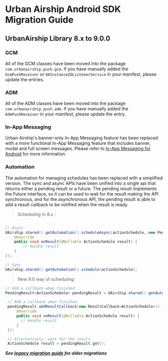# Urban Airship Android SDK Migration Guide

## UrbanAirship Library 8.x to 9.0.0

### GCM

All of the GCM classes have been moved into the package `com.urbanairship.push.gcm`. If
you have manually added the `GcmPushReceiver` or `UAInstanceIDListenerService` in your
manifest, please update the entries.

### ADM

All of the ADM classes have been moved into the package `com.urbanairship.push.adm`. If
you have manually added the `AdmPushReceiver` in your manifest, please update the entry.

### In-App Messaging

Urban Airship's banner-only In-App Messaging feature has been replaced with a more
functional In-App Messaging feature that includes banner, modal and full screen
messages. Please refer to [In-App Messaging for Android](https://docs.urbanairship.com/guides/android-in-app-messaging)
for more information.

### Automation

The automation for managing schedules has been replaced with a simplified version.
The sync and async APIs have been unified into a single api that returns either
a pending result or a future. The pending result implements the Future interface,
so it can be used to wait for the result making the API synchronous, and for
the asynchronous API, the pending result is able to add a result callback to be notified
when the result is ready.

> Scheduling in 8.x :

```java

// Async
UAirship.shared().getAutomation().scheduleAsync(actionSchedule, new PendingResult.ResultCallback<ActionSchedule>() {
    @Override
    public void onResult(@Nullable ActionSchedule result) {
        // Handle result
    }
});

// Sync
UAirship.shared().getAutomation().schedule(actionSchedule);

```

> New 9.0 way of scheduling:

```java
// Add a callback when finished
PendingResult<ActionSchedule> pendingResult = UAirship.shared().getAutomation().schedule(actionSchedule);

 // Add a callback when finished
 pendingResult.addResultCallback(new ResultCallback<ActionSchedule>() {
     @Override
     public void onResult(@Nullable ActionSchedule result) {
       // Handle result
     }
 });

 // Alternatively, wait for the result
 ActionSchedule result = pendingResult.get();
```

***See [legacy migration guide](migration-guide-legacy.md) for older migrations***

